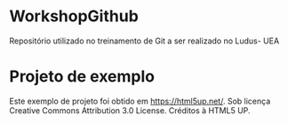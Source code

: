 # WorkshopGithub
Repositório utilizado no treinamento de Git a ser realizado no Ludus- UEA

# Projeto de exemplo

Este exemplo de projeto foi obtido em https://html5up.net/. Sob licença Creative Commons Attribution 3.0 License. Créditos à HTML5 UP.


